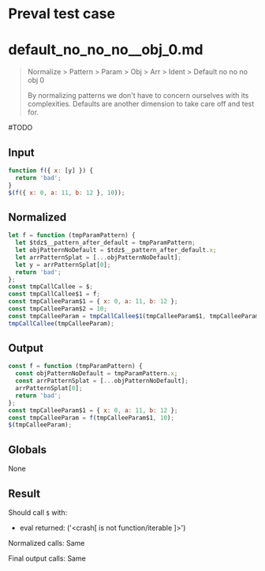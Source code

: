 # Preval test case

# default_no_no_no__obj_0.md

> Normalize > Pattern > Param > Obj > Arr > Ident > Default no no no  obj 0
>
> By normalizing patterns we don't have to concern ourselves with its complexities. Defaults are another dimension to take care off and test for.

#TODO

## Input

`````js filename=intro
function f({ x: [y] }) {
  return 'bad';
}
$(f({ x: 0, a: 11, b: 12 }, 10));
`````

## Normalized

`````js filename=intro
let f = function (tmpParamPattern) {
  let $tdz$__pattern_after_default = tmpParamPattern;
  let objPatternNoDefault = $tdz$__pattern_after_default.x;
  let arrPatternSplat = [...objPatternNoDefault];
  let y = arrPatternSplat[0];
  return 'bad';
};
const tmpCallCallee = $;
const tmpCallCallee$1 = f;
const tmpCalleeParam$1 = { x: 0, a: 11, b: 12 };
const tmpCalleeParam$2 = 10;
const tmpCalleeParam = tmpCallCallee$1(tmpCalleeParam$1, tmpCalleeParam$2);
tmpCallCallee(tmpCalleeParam);
`````

## Output

`````js filename=intro
const f = function (tmpParamPattern) {
  const objPatternNoDefault = tmpParamPattern.x;
  const arrPatternSplat = [...objPatternNoDefault];
  arrPatternSplat[0];
  return 'bad';
};
const tmpCalleeParam$1 = { x: 0, a: 11, b: 12 };
const tmpCalleeParam = f(tmpCalleeParam$1, 10);
$(tmpCalleeParam);
`````

## Globals

None

## Result

Should call `$` with:
 - eval returned: ('<crash[ <ref> is not function/iterable ]>')

Normalized calls: Same

Final output calls: Same
